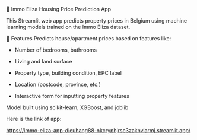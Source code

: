 🏡 Immo Eliza Housing Price Prediction App

This Streamlit web app predicts property prices in Belgium using machine learning models trained on the Immo Eliza dataset.

🚀 Features
Predicts house/apartment prices based on features like:

   - Number of bedrooms, bathrooms

   - Living and land surface

   - Property type, building condition, EPC label

   - Location (postcode, province, etc.)

   - Interactive form for inputting property features

Model built using scikit-learn, XGBoost, and joblib

Here is the link of app:

https://immo-eliza-app-dieuhang88-nkcryphjrsc3zaknviarmj.streamlit.app/